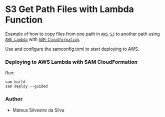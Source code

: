 # S3 Get Path Files with Lambda Function
Example of how to copy files from one path in [`AWS S3`](https://aws.amazon.com/s3/) to another path using [`AWS Lambda`](https://aws.amazon.com/lambda/) with [`SAM Cloudformation`](https://docs.aws.amazon.com/serverless-application-model/latest/developerguide/what-is-sam.html).

Use and configure the samconfig.toml to start deploying to AWS.

### Deploying to AWS Lambda with SAM CloudFormation

Run:

```
sam build
sam deploy --guided
```

### Author
* Mateus Silvestre da Silva
